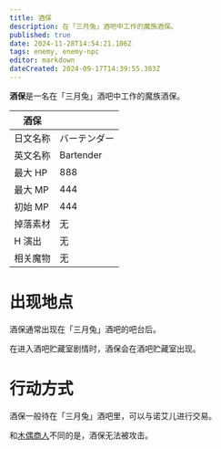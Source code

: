 ```yaml
---
title: 酒保
description: 在「三月兔」酒吧中工作的魔族酒保。
published: true
date: 2024-11-28T14:54:21.106Z
tags: enemy, enemy-npc
editor: markdown
dateCreated: 2024-09-17T14:39:55.303Z
---
```


**酒保**是一名在「三月兔」酒吧中工作的魔族酒保。

<!-- 在这里放置图像 -->

| 酒保 ||
| - | - |
| 日文名称 | <span lang="ja">バーテンダー</span> |
| 英文名称 | Bartender |
| 最大 HP | 888 |
| 最大 MP | 444 |
| 初始 MP | 444 |
| 掉落素材 | 无 |
| H 演出 | 无 |
| 相关魔物 | 无 |

# 出现地点

酒保通常出现在「三月兔」酒吧的吧台后。

在进入酒吧贮藏室剧情时，酒保会在酒吧贮藏室出现。

# 行动方式

酒保一般待在「三月兔」酒吧里，可以与诺艾儿进行交易。

和[木偶商人](/zh/enemy/puppet-npc)不同的是，酒保无法被攻击。
